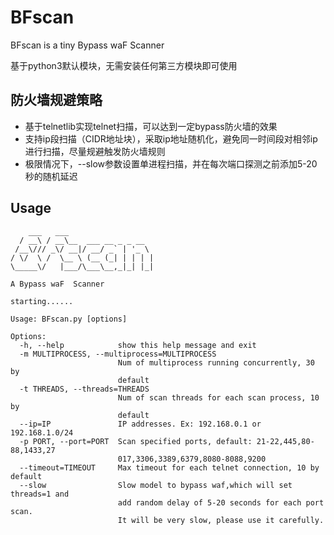 # BFscan
BFscan is a tiny Bypass waF  Scanner

基于python3默认模块，无需安装任何第三方模块即可使用
## 防火墙规避策略
- 基于telnetlib实现telnet扫描，可以达到一定bypass防火墙的效果
- 支持ip段扫描（CIDR地址块），采取ip地址随机化，避免同一时间段对相邻ip进行扫描，尽量规避触发防火墙规则
- 极限情况下，--slow参数设置单进程扫描，并在每次端口探测之前添加5-20秒的随机延迟
## Usage
```
    ___   ___
  / __\ / __\__  ___ __ _ _ __
 /__\/// _\/ __|/ __/ _` | '_ \
/ \/  \ /  \__ \ (__ (_| | | | |
\_____\/   |___/\___\__,_|_| |_|

A Bypass waF  Scanner

starting......

Usage: BFscan.py [options]

Options:
  -h, --help            show this help message and exit
  -m MULTIPROCESS, --multiprocess=MULTIPROCESS
                        Num of multiprocess running concurrently, 30 by
                        default
  -t THREADS, --threads=THREADS
                        Num of scan threads for each scan process, 10 by
                        default
  --ip=IP               IP addresses. Ex: 192.168.0.1 or 192.168.1.0/24
  -p PORT, --port=PORT  Scan specified ports, default: 21-22,445,80-88,1433,27
                        017,3306,3389,6379,8080-8088,9200
  --timeout=TIMEOUT     Max timeout for each telnet connection, 10 by default
  --slow                Slow model to bypass waf,which will set threads=1 and
                        add random delay of 5-20 seconds for each port scan.
                        It will be very slow, please use it carefully.
```